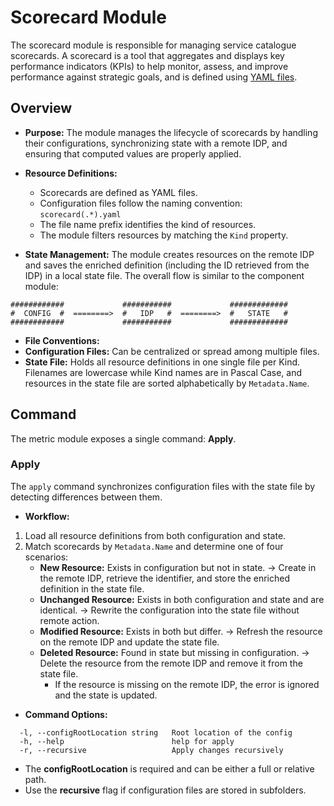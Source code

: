 # Scorecard Module

The scorecard module is responsible for managing service catalogue scorecards. A scorecard is a tool that aggregates and displays key performance indicators (KPIs) to help monitor, assess, and improve performance against strategic goals, and is defined using [YAML files](../scorecard-definition.md).

## Overview

- **Purpose:**
  The module manages the lifecycle of scorecards by handling their configurations, synchronizing state with a remote IDP, and ensuring that computed values are properly applied.

- **Resource Definitions:**
  - Scorecards are defined as YAML files.
  - Configuration files follow the naming convention:
  `scorecard(.*).yaml`
  - The file name prefix identifies the kind of resources.
  - The module filters resources by matching the `Kind` property.

- **State Management:**
  The module creates resources on the remote IDP and saves the enriched definition (including the ID retrieved from the IDP) in a local state file.
  The overall flow is similar to the component module:

```
############             ###########             #############
#  CONFIG  #  ========>  #   IDP   #  ========>  #   STATE   #
############             ###########             #############
```

- **File Conventions:**
- **Configuration Files:** Can be centralized or spread among multiple files.
- **State File:** Holds all resource definitions in one single file per Kind. Filenames are lowercase while Kind names are in Pascal Case, and resources in the state file are sorted alphabetically by `Metadata.Name`.

## Command

The metric module exposes a single command: **Apply**.

### Apply

The `apply` command synchronizes configuration files with the state file by detecting differences between them.

- **Workflow:**
1. Load all resource definitions from both configuration and state.
2. Match scorecards by `Metadata.Name` and determine one of four scenarios:
   - **New Resource:** Exists in configuration but not in state.
     → Create in the remote IDP, retrieve the identifier, and store the enriched definition in the state file.
   - **Unchanged Resource:** Exists in both configuration and state and are identical.
     → Rewrite the configuration into the state file without remote action.
   - **Modified Resource:** Exists in both but differ.
     → Refresh the resource on the remote IDP and update the state file.
   - **Deleted Resource:** Found in state but missing in configuration.
     → Delete the resource from the remote IDP and remove it from the state file.
      - If the resource is missing on the remote IDP, the error is ignored and the state is updated.

- **Command Options:**
```
  -l, --configRootLocation string   Root location of the config
  -h, --help                        help for apply
  -r, --recursive                   Apply changes recursively
```

- The **configRootLocation** is required and can be either a full or relative path.
- Use the **recursive** flag if configuration files are stored in subfolders.
